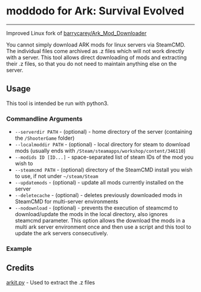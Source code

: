 # moddodo for Ark: Survival Evolved
------------------------------
Improved Linux fork of [barrycarey/Ark_Mod_Downloader](https://github.com/barrycarey/Ark_Mod_Downloader) 

You cannot simply download ARK mods for linux servers via SteamCMD. The individual files come archived as .z files which will not work directly with a server.
This tool allows direct downloading of mods and extracting their .z files, so that you do not need to maintain anything else on the server.

## Usage

This tool is intended be run with python3.

### Commandline Arguments

- `--serverdir PATH` - (optional) - home directory of the server (containing the `/ShooterGame` folder)
- `--localmoddir PATH` - (optional) - local directory for steam to download mods (usually ends with `/Steam/steamapps/workshop/content/346110`)
- `--modids ID [ID...]` - space-separated list of steam IDs of the mod you wish to 
- `--steamcmd PATH` - (optional) directory of the SteamCMD install you wish to use, if not under `~/steam/Steam`
- `--updatemods` - (optional) - update all mods currently installed on the server
- `--deletecache` - (optional) - deletes previously downloaded mods in SteamCMD for multi-server environments
- `--nodownload` - (optional) - prevents the execution of steamcmd to download/update the mods in the local directory, also ignores steamcmd parameter. This option allows the download the mods in a multi ark server environment once and then use a script and this tool to update the ark servers consecutively.


### Example

## Credits
<a href="https://github.com/project-umbrella/arkit.py" target="_blank">arkit.py</a> - Used to extract the .z files
